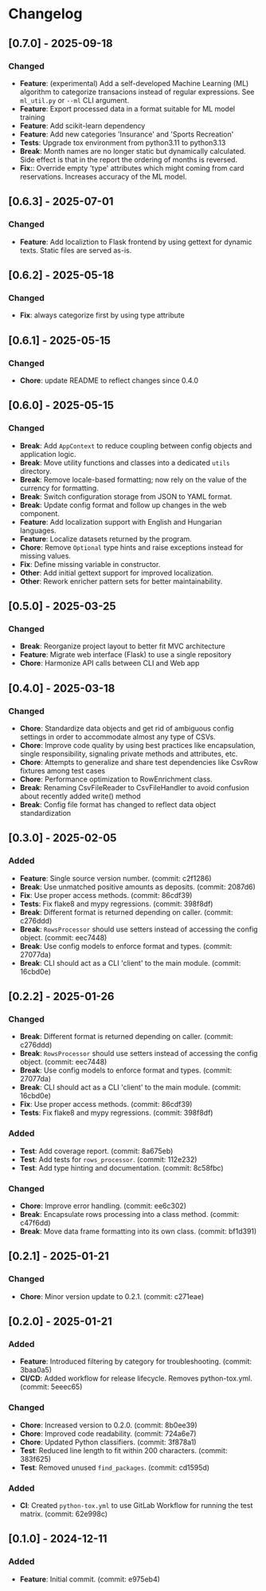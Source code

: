 # Changelog

## [0.7.0] - 2025-09-18
### Changed
- **Feature**: (experimental) Add a self-developed Machine Learning (ML) algorithm to categorize transacions instead of regular expressions. See `ml_util.py` or `--ml` CLI argument.
- **Feature**: Export processed data in a format suitable for ML model training
- **Feature**: Add scikit-learn dependency
- **Feature**: Add new categories 'Insurance' and 'Sports Recreation'
- **Tests**: Upgrade tox environment from python3.11 to python3.13
- **Break**: Month names are no longer static but dynamically calculated. Side effect is that in the report the ordering of months is reversed.
- **Fix:**: Override empty 'type' attributes which might coming from card reservations. Increases accuracy of the ML model.

## [0.6.3] - 2025-07-01
### Changed
- **Feature**: Add localiztion to Flask frontend by using gettext for dynamic texts. Static files are served as-is.

## [0.6.2] - 2025-05-18
### Changed
- **Fix**: always categorize first by using type attribute

## [0.6.1] - 2025-05-15
### Changed
- **Chore**: update README to reflect changes since 0.4.0

## [0.6.0] - 2025-05-15
### Changed
- **Break**: Add `AppContext` to reduce coupling between config objects and application logic.
- **Break**: Move utility functions and classes into a dedicated `utils` directory.
- **Break**: Remove locale-based formatting; now rely on the value of the currency for formatting.
- **Break**: Switch configuration storage from JSON to YAML format.
- **Break**: Update config format and follow up changes in the web component.
- **Feature**: Add localization support with English and Hungarian languages.
- **Feature**: Localize datasets returned by the program.
- **Chore**: Remove `Optional` type hints and raise exceptions instead for missing values.
- **Fix**: Define missing variable in constructor.
- **Other**: Add initial gettext support for improved localization.
- **Other**: Rework enricher pattern sets for better maintainability.

## [0.5.0] - 2025-03-25
### Changed
- **Break**: Reorganize project layout to better fit MVC architecture
- **Feature**: Migrate web interface (Flask) to use a single repository
- **Chore**: Harmonize API calls between CLI and Web app

## [0.4.0] - 2025-03-18
### Changed
- **Chore**: Standardize data objects and get rid of ambiguous config settings in order to accommodate almost any type of CSVs.
- **Chore**: Improve code quality by using best practices like encapsulation, single responsibility, signaling private methods and attributes, etc.
- **Chore**: Attempts to generalize and share test dependencies like CsvRow fixtures among test cases
- **Chore**: Performance optimization to RowEnrichment class.
- **Break**: Renaming CsvFileReader to CsvFileHandler to avoid confusion about recently added write() method
- **Break**: Config file format has changed to reflect data object standardization

## [0.3.0] - 2025-02-05
### Added
- **Feature**: Single source version number. (commit: c2f1286)
- **Break**: Use unmatched positive amounts as deposits. (commit: 2087d6)
- **Fix**: Use proper access methods. (commit: 86cdf39)
- **Tests**: Fix flake8 and mypy regressions. (commit: 398f8df)
- **Break**: Different format is returned depending on caller. (commit: c276ddd)
- **Break**: `RowsProcessor` should use setters instead of accessing the config object. (commit: eec7448)
- **Break**: Use config models to enforce format and types. (commit: 27077da)
- **Break**: CLI should act as a CLI 'client' to the main module. (commit: 16cbd0e)

## [0.2.2] - 2025-01-26
### Changed
- **Break**: Different format is returned depending on caller. (commit: c276ddd)
- **Break**: `RowsProcessor` should use setters instead of accessing the config object. (commit: eec7448)
- **Break**: Use config models to enforce format and types. (commit: 27077da)
- **Break**: CLI should act as a CLI 'client' to the main module. (commit: 16cbd0e)
- **Fix**: Use proper access methods. (commit: 86cdf39)
- **Tests**: Fix flake8 and mypy regressions. (commit: 398f8df)

### Added
- **Test**: Add coverage report. (commit: 8a675eb)
- **Test**: Add tests for `rows_processor`. (commit: 112e232)
- **Test**: Add type hinting and documentation. (commit: 8c58fbc)

### Changed
- **Chore**: Improve error handling. (commit: ee6c302)
- **Break**: Encapsulate rows processing into a class method. (commit: c47f6dd)
- **Break**: Move data frame formatting into its own class. (commit: bf1d391)

## [0.2.1] - 2025-01-21
### Changed
- **Chore**: Minor version update to 0.2.1. (commit: c271eae)

## [0.2.0] - 2025-01-21
### Added
- **Feature**: Introduced filtering by category for troubleshooting. (commit: 3baa0a5)
- **CI/CD**: Added workflow for release lifecycle. Removes python-tox.yml. (commit: 5eeec65)

### Changed
- **Chore**: Increased version to 0.2.0. (commit: 8b0ee39)
- **Chore**: Improved code readability. (commit: 724a6e7)
- **Chore**: Updated Python classifiers. (commit: 3f878a1)
- **Test**: Reduced line length to fit within 200 characters. (commit: 383f625)
- **Test**: Removed unused `find_packages`. (commit: cd1595d)

### Added
- **CI**: Created `python-tox.yml` to use GitLab Workflow for running the test matrix. (commit: 62e998c)

## [0.1.0] - 2024-12-11
### Added
- **Feature**: Initial commit. (commit: e975eb4)